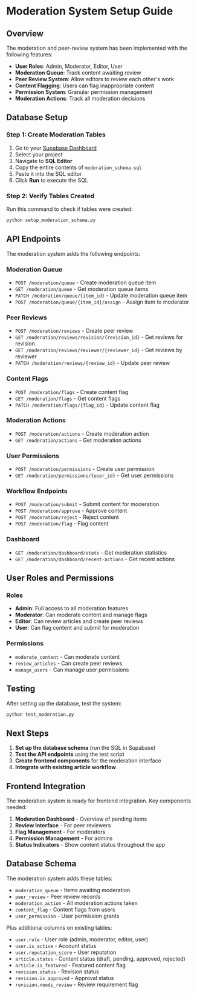 # Moderation System Setup Guide

## Overview
The moderation and peer-review system has been implemented with the following features:

- **User Roles**: Admin, Moderator, Editor, User
- **Moderation Queue**: Track content awaiting review
- **Peer Review System**: Allow editors to review each other's work
- **Content Flagging**: Users can flag inappropriate content
- **Permission System**: Granular permission management
- **Moderation Actions**: Track all moderation decisions

## Database Setup

### Step 1: Create Moderation Tables

1. Go to your [Supabase Dashboard](https://supabase.com/dashboard)
2. Select your project
3. Navigate to **SQL Editor**
4. Copy the entire contents of `moderation_schema.sql`
5. Paste it into the SQL editor
6. Click **Run** to execute the SQL

### Step 2: Verify Tables Created

Run this command to check if tables were created:

```bash
python setup_moderation_schema.py
```

## API Endpoints

The moderation system adds the following endpoints:

### Moderation Queue
- `POST /moderation/queue` - Create moderation queue item
- `GET /moderation/queue` - Get moderation queue items
- `PATCH /moderation/queue/{item_id}` - Update moderation queue item
- `POST /moderation/queue/{item_id}/assign` - Assign item to moderator

### Peer Reviews
- `POST /moderation/reviews` - Create peer review
- `GET /moderation/reviews/revision/{revision_id}` - Get reviews for revision
- `GET /moderation/reviews/reviewer/{reviewer_id}` - Get reviews by reviewer
- `PATCH /moderation/reviews/{review_id}` - Update peer review

### Content Flags
- `POST /moderation/flags` - Create content flag
- `GET /moderation/flags` - Get content flags
- `PATCH /moderation/flags/{flag_id}` - Update content flag

### Moderation Actions
- `POST /moderation/actions` - Create moderation action
- `GET /moderation/actions` - Get moderation actions

### User Permissions
- `POST /moderation/permissions` - Create user permission
- `GET /moderation/permissions/{user_id}` - Get user permissions

### Workflow Endpoints
- `POST /moderation/submit` - Submit content for moderation
- `POST /moderation/approve` - Approve content
- `POST /moderation/reject` - Reject content
- `POST /moderation/flag` - Flag content

### Dashboard
- `GET /moderation/dashboard/stats` - Get moderation statistics
- `GET /moderation/dashboard/recent-actions` - Get recent actions

## User Roles and Permissions

### Roles
- **Admin**: Full access to all moderation features
- **Moderator**: Can moderate content and manage flags
- **Editor**: Can review articles and create peer reviews
- **User**: Can flag content and submit for moderation

### Permissions
- `moderate_content` - Can moderate content
- `review_articles` - Can create peer reviews
- `manage_users` - Can manage user permissions

## Testing

After setting up the database, test the system:

```bash
python test_moderation.py
```

## Next Steps

1. **Set up the database schema** (run the SQL in Supabase)
2. **Test the API endpoints** using the test script
3. **Create frontend components** for the moderation interface
4. **Integrate with existing article workflow**

## Frontend Integration

The moderation system is ready for frontend integration. Key components needed:

1. **Moderation Dashboard** - Overview of pending items
2. **Review Interface** - For peer reviewers
3. **Flag Management** - For moderators
4. **Permission Management** - For admins
5. **Status Indicators** - Show content status throughout the app

## Database Schema

The moderation system adds these tables:

- `moderation_queue` - Items awaiting moderation
- `peer_review` - Peer review records
- `moderation_action` - All moderation actions taken
- `content_flag` - Content flags from users
- `user_permission` - User permission grants

Plus additional columns on existing tables:
- `user.role` - User role (admin, moderator, editor, user)
- `user.is_active` - Account status
- `user.reputation_score` - User reputation
- `article.status` - Content status (draft, pending, approved, rejected)
- `article.is_featured` - Featured content flag
- `revision.status` - Revision status
- `revision.is_approved` - Approval status
- `revision.needs_review` - Review requirement flag
